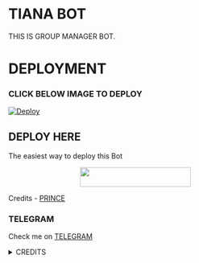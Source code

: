 # TIANA BOT
THIS IS GROUP MANAGER BOT.
# DEPLOYMENT
### CLICK BELOW IMAGE TO DEPLOY
[![Deploy](https://telegra.ph/file/1ab87614d722fd1b68caa.jpg)](https://heroku.com/deploy?template=https://github.com/prince301102/tianabot.git)

## DEPLOY HERE 

The easiest way to deploy this Bot

<p align="center"><a href="https://heroku.com/deploy?template=https://github.com/prince301102/TianaBot"> <img src="https://img.shields.io/badge/Deploy%20To%20Heroku-black?style=for-the-badge&logo=heroku" width="220" height="38.45"/></a></p>

Credits - [PRINCE](https://t.me/Prince_3011)

### TELEGRAM
Check me on [TELEGRAM](https://t.me/TIANA_PRINCE_BOT)

<details>
<summary> CREDITS </summary>
<h3> PRINCE </h3>
</details>
